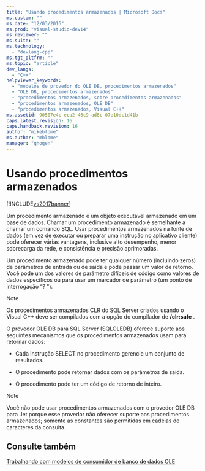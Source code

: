 ```yaml
---
title: "Usando procedimentos armazenados | Microsoft Docs"
ms.custom: ""
ms.date: "12/03/2016"
ms.prod: "visual-studio-dev14"
ms.reviewer: ""
ms.suite: ""
ms.technology: 
  - "devlang-cpp"
ms.tgt_pltfrm: ""
ms.topic: "article"
dev_langs: 
  - "C++"
helpviewer_keywords: 
  - "modelos de provedor do OLE DB, procedimentos armazenados"
  - "OLE DB, procedimentos armazenados"
  - "procedimentos armazenados, sobre procedimentos armazenados"
  - "procedimentos armazenados, OLE DB"
  - "procedimentos armazenados, Visual C++"
ms.assetid: 90507e4c-eca2-46c9-ad8c-07e10dc1d41b
caps.latest.revision: 16
caps.handback.revision: 16
author: "mikeblome"
ms.author: "mblome"
manager: "ghogen"
---
```

# Usando procedimentos armazenados
[!INCLUDE[vs2017banner](../../assembler/inline/includes/vs2017banner.md)]

Um procedimento armazenado é um objeto executável armazenado em um base de dados.  Chamar um procedimento armazenado é semelhante a chamar um comando SQL.  Usar procedimentos armazenados na fonte de dados \(em vez de executar ou preparar uma instrução no aplicativo cliente\) pode oferecer várias vantagens, inclusive alto desempenho, menor sobrecarga da rede, e consistência e precisão aprimoradas.  
  
 Um procedimento armazenado pode ter qualquer número \(incluindo zeros\) de parâmetros de entrada ou de saída e pode passar um valor de retorno.  Você pode um dos valores de parâmetro difíceis de código como valores de dados específicos ou para usar um marcador de parâmetro \(um ponto de interrogação “? "\).  
  
> [!NOTE]
>  Os procedimentos armazenados CLR do SQL Server criados usando o Visual C\+\+ deve ser compilados com a opção do compilador de **\/clr:safe** .  
  
 O provedor OLE DB para SQL Server \(SQLOLEDB\) oferece suporte aos seguintes mecanismos que os procedimentos armazenados usam para retornar dados:  
  
-   Cada instrução SELECT no procedimento gerencie um conjunto de resultados.  
  
-   O procedimento pode retornar dados com os parâmetros de saída.  
  
-   O procedimento pode ter um código de retorno de inteiro.  
  
> [!NOTE]
>  Você não pode usar procedimentos armazenados com o provedor OLE DB para Jet porque esse provedor não oferecer suporte aos procedimentos armazenados; somente as constantes são permitidas em cadeias de caracteres da consulta.  
  
## Consulte também  
 [Trabalhando com modelos de consumidor de banco de dados OLE](../../data/oledb/working-with-ole-db-consumer-templates.md)